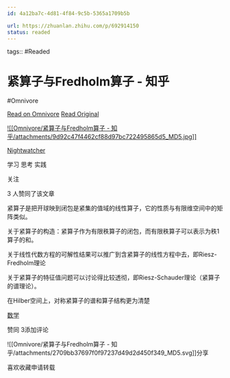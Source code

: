 ```yaml
---
id: 4a12ba7c-4d81-4f84-9c5b-5365a1709b5b

url: https://zhuanlan.zhihu.com/p/692914150
status: readed
---
```



tags::  #Readed 

# 紧算子与Fredholm算子 - 知乎
#Omnivore

[Read on Omnivore](https://omnivore.app/me/fredholm-19076c1b559)
[Read Original](https://zhuanlan.zhihu.com/p/692914150)

[![[Omnivore/紧算子与Fredholm算子 - 知乎/attachments/9d92c47f4462cf88d97bc722495865d5_MD5.jpg]]](https://www.zhihu.com/people/shou-ye-ren-9-31)

[Nightwatcher](https://www.zhihu.com/people/shou-ye-ren-9-31)

学习 思考 实践

​关注

3 人赞同了该文章

紧算子是把开球映到闭包是紧集的值域的线性算子，它的性质与有限维空间中的矩阵类似。

关于紧算子的构造：紧算子作为有限秩算子的闭包，而有限秩算子可以表示为秩1算子的和。

关于线性代数方程的可解性结果可以推广到含紧算子的线性方程中去，即Riesz-Fredholm理论

关于紧算子的特征值问题可以讨论得比较透彻，即Riesz-Schauder理论（紧算子的谱理论）。

在Hilber空间上，对称紧算子的谱和算子结构更为清楚

[数学](https://www.zhihu.com/topic/19554091)

​赞同 3​​添加评论

![[Omnivore/紧算子与Fredholm算子 - 知乎/attachments/2709bb37697f0f97237d49d2d450f349_MD5.svg]]​分享

​喜欢​收藏​申请转载

​

